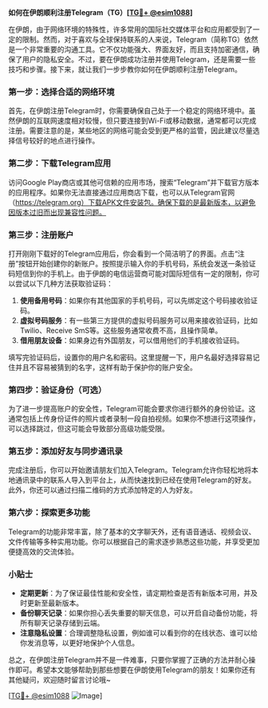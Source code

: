 **如何在伊朗顺利注册Telegram（TG）[[TG💪+ @esim1088](https://t.me/s/esim1088)]**

在伊朗，由于网络环境的特殊性，许多常用的国际社交媒体平台和应用都受到了一定的限制。然而，对于喜欢与全球保持联系的人来说，Telegram（简称TG）依然是一个非常重要的沟通工具。它不仅功能强大、界面友好，而且支持加密通信，确保了用户的隐私安全。不过，要在伊朗成功注册并使用Telegram，还是需要一些技巧和步骤。接下来，就让我们一步步教你如何在伊朗顺利注册Telegram。

### 第一步：选择合适的网络环境

首先，在伊朗注册Telegram时，你需要确保自己处于一个稳定的网络环境中。虽然伊朗的互联网速度相对较慢，但只要连接到Wi-Fi或移动数据，通常都可以完成注册。需要注意的是，某些地区的网络可能会受到更严格的监管，因此建议尽量选择信号较好的地点进行操作。

### 第二步：下载Telegram应用

访问Google Play商店或其他可信赖的应用市场，搜索“Telegram”并下载官方版本的应用程序。如果你无法直接通过应用商店下载，也可以从Telegram官网（https://telegram.org）下载APK文件安装包。确保下载的是最新版本，以避免因版本过旧而出现兼容性问题。

### 第三步：注册账户

打开刚刚下载好的Telegram应用后，你会看到一个简洁明了的界面。点击“注册”按钮开始创建你的新账户。按照提示输入你的手机号码，系统会发送一条验证码短信到你的手机上。由于伊朗的电信运营商可能对国际短信有一定的限制，你可以尝试以下几种方法获取验证码：

1. **使用备用号码**：如果你有其他国家的手机号码，可以先绑定这个号码接收验证码。
2. **虚拟号码服务**：有一些第三方提供的虚拟号码服务可以用来接收验证码，比如Twilio、Receive SmS等。这些服务通常收费不高，且操作简单。
3. **借用朋友设备**：如果身边有外国朋友，可以借用他们的手机接收验证码。

填写完验证码后，设置你的用户名和密码。这里提醒一下，用户名最好选择容易记住并且不容易被猜到的名字，这样有助于保护你的账户安全。

### 第四步：验证身份（可选）

为了进一步提高账户的安全性，Telegram可能会要求你进行额外的身份验证。这通常包括上传身份证件的照片或者录制一段自拍视频。如果你不想进行这项操作，可以选择跳过，但这可能会导致部分高级功能受限。

### 第五步：添加好友与同步通讯录

完成注册后，你可以开始邀请朋友们加入Telegram。Telegram允许你轻松地将本地通讯录中的联系人导入到平台上，从而快速找到已经在使用Telegram的好友。此外，你还可以通过扫描二维码的方式添加特定的人为好友。

### 第六步：探索更多功能

Telegram的功能非常丰富，除了基本的文字聊天外，还有语音通话、视频会议、文件传输等多种实用功能。你可以根据自己的需求逐步熟悉这些功能，并享受更加便捷高效的交流体验。

### 小贴士

- **定期更新**：为了保证最佳性能和安全性，请定期检查是否有新版本可用，并及时更新至最新版本。
- **备份聊天记录**：如果你担心丢失重要的聊天信息，可以开启自动备份功能，将所有聊天记录存储到云端。
- **注意隐私设置**：合理调整隐私设置，例如谁可以看到你的在线状态、谁可以给你发消息等，以更好地保护个人信息。

总之，在伊朗注册Telegram并不是一件难事，只要你掌握了正确的方法并耐心操作即可。希望本文能够帮助到那些想要在伊朗使用Telegram的朋友！如果你还有其他疑问，欢迎随时留言讨论哦~

[[TG💪+ @esim1088](https://t.me/s/esim1088) ![Image](https://i.postimg.cc/4NQfJmqS/Snipaste-2025-05-13-00-14-12.png)]